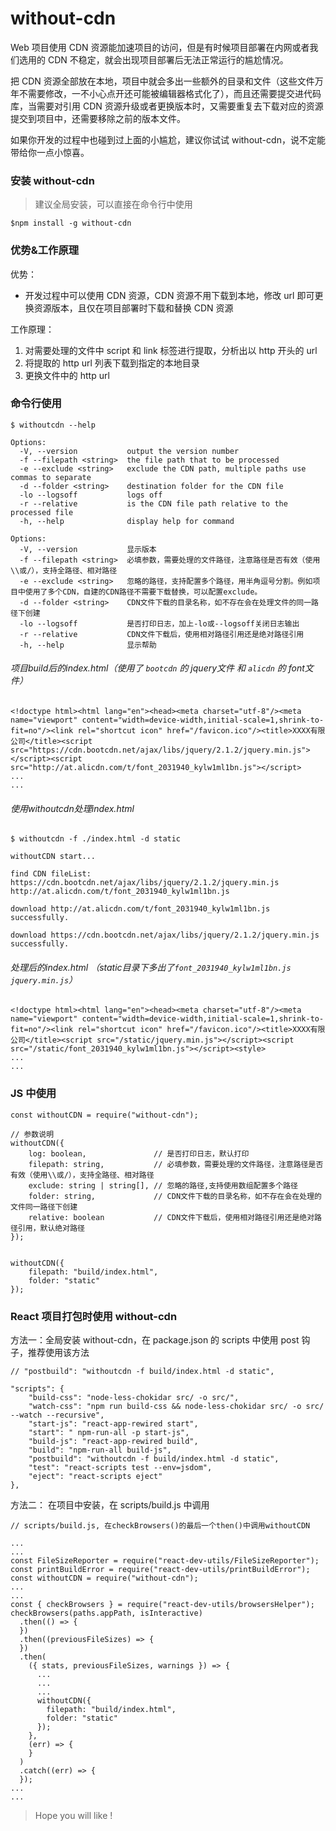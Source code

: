 # without-cdn

Web 项目使用 CDN 资源能加速项目的访问，但是有时候项目部署在内网或者我们选用的 CDN 不稳定，就会出现项目部署后无法正常运行的尴尬情况。

把 CDN 资源全部放在本地，项目中就会多出一些额外的目录和文件（这些文件万年不需要修改，一不小心点开还可能被编辑器格式化了），而且还需要提交进代码库，当需要对引用 CDN 资源升级或者更换版本时，又需要重复去下载对应的资源提交到项目中，还需要移除之前的版本文件。

如果你开发的过程中也碰到过上面的小尴尬，建议你试试 without-cdn，说不定能带给你一点小惊喜。

### 安装 without-cdn

> 建议全局安装，可以直接在命令行中使用

```
$npm install -g without-cdn
```

### 优势&工作原理

优势：

- 开发过程中可以使用 CDN 资源，CDN 资源不用下载到本地，修改 url 即可更换资源版本，且仅在项目部署时下载和替换 CDN 资源

工作原理：

1. 对需要处理的文件中 script 和 link 标签进行提取，分析出以 http 开头的 url
1. 将提取的 http url 列表下载到指定的本地目录
1. 更换文件中的 http url

### 命令行使用

```
$ withoutcdn --help

Options:
  -V, --version           output the version number
  -f --filepath <string>  the file path that to be processed
  -e --exclude <string>   exclude the CDN path, multiple paths use commas to separate
  -d --folder <string>    destination folder for the CDN file
  -lo --logsoff           logs off
  -r --relative           is the CDN file path relative to the processed file
  -h, --help              display help for command

Options:
  -V, --version           显示版本
  -f --filepath <string>  必填参数，需要处理的文件路径，注意路径是否有效（使用\\或/），支持全路径、相对路径
  -e --exclude <string>   忽略的路径，支持配置多个路径，用半角逗号分割。例如项目中使用了多个CDN，自建的CDN路径不需要下载替换，可以配置exclude。
  -d --folder <string>    CDN文件下载的目录名称，如不存在会在处理文件的同一路径下创建
  -lo --logsoff           是否打印日志，加上-lo或--logsoff关闭日志输出
  -r --relative           CDN文件下载后，使用相对路径引用还是绝对路径引用
  -h, --help              显示帮助
```

###### 项目build后的index.html（使用了 `bootcdn` 的 jquery文件 和 `alicdn` 的 font文件）

```
<!doctype html><html lang="en"><head><meta charset="utf-8"/><meta name="viewport" content="width=device-width,initial-scale=1,shrink-to-fit=no"/><link rel="shortcut icon" href="/favicon.ico"/><title>XXXX有限公司</title><script src="https://cdn.bootcdn.net/ajax/libs/jquery/2.1.2/jquery.min.js"></script><script src="http://at.alicdn.com/t/font_2031940_kylw1ml1bn.js"></script>
...
...
```

###### 使用withoutcdn处理index.html

```
$ withoutcdn -f ./index.html -d static

withoutCDN start...

find CDN fileList:
https://cdn.bootcdn.net/ajax/libs/jquery/2.1.2/jquery.min.js
http://at.alicdn.com/t/font_2031940_kylw1ml1bn.js

download http://at.alicdn.com/t/font_2031940_kylw1ml1bn.js successfully.

download https://cdn.bootcdn.net/ajax/libs/jquery/2.1.2/jquery.min.js successfully.
```

###### 处理后的index.html （static目录下多出了`font_2031940_kylw1ml1bn.js`  `jquery.min.js`）

```
<!doctype html><html lang="en"><head><meta charset="utf-8"/><meta name="viewport" content="width=device-width,initial-scale=1,shrink-to-fit=no"/><link rel="shortcut icon" href="/favicon.ico"/><title>XXXX有限公司</title><script src="/static/jquery.min.js"></script><script src="/static/font_2031940_kylw1ml1bn.js"></script><style>
...
...
```

### JS 中使用

```
const withoutCDN = require("without-cdn");

// 参数说明
withoutCDN({
    log: boolean,               // 是否打印日志，默认打印
    filepath: string,           // 必填参数，需要处理的文件路径，注意路径是否有效（使用\\或/），支持全路径、相对路径
    exclude: string | string[], // 忽略的路径,支持使用数组配置多个路径
    folder: string,             // CDN文件下载的目录名称，如不存在会在处理的文件同一路径下创建
    relative: boolean           // CDN文件下载后，使用相对路径引用还是绝对路径引用，默认绝对路径
});


withoutCDN({
    filepath: "build/index.html",
    folder: "static"
});
```

### React 项目打包时使用 without-cdn

方法一：全局安装 without-cdn，在 package.json 的 scripts 中使用 post 钩子，推荐使用该方法

```
// "postbuild": "withoutcdn -f build/index.html -d static",

"scripts": {
    "build-css": "node-less-chokidar src/ -o src/",
    "watch-css": "npm run build-css && node-less-chokidar src/ -o src/ --watch --recursive",
    "start-js": "react-app-rewired start",
    "start": " npm-run-all -p start-js",
    "build-js": "react-app-rewired build",
    "build": "npm-run-all build-js",
    "postbuild": "withoutcdn -f build/index.html -d static",
    "test": "react-scripts test --env=jsdom",
    "eject": "react-scripts eject"
},
```

方法二： 在项目中安装，在 scripts/build.js 中调用

```
// scripts/build.js, 在checkBrowsers()的最后一个then()中调用withoutCDN

...
...
const FileSizeReporter = require("react-dev-utils/FileSizeReporter");
const printBuildError = require("react-dev-utils/printBuildError");
const withoutCDN = require("without-cdn");
...
...
const { checkBrowsers } = require("react-dev-utils/browsersHelper");
checkBrowsers(paths.appPath, isInteractive)
  .then(() => {
  })
  .then((previousFileSizes) => {
  })
  .then(
    ({ stats, previousFileSizes, warnings }) => {
      ...
      ...
      ...
      withoutCDN({
        filepath: "build/index.html",
        folder: "static"
      });
    },
    (err) => {
    }
  )
  .catch((err) => {
  });
...
...
```

> Hope you will like !
